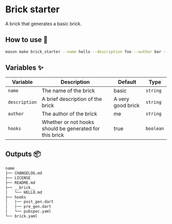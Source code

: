 # Brick starter

A brick that generates a basic brick.



## How to use 🚀

```sh
mason make brick_starter --name hello --description foo --author bar --hooks true
```



## Variables ✨

| Variable      | Description                      | Default           | Type     |
| ------------- | -------------------------------- | ----------------- | -------- |
| `name`        | The name of the brick            | basic             | `string` |
| `description` | A brief description of the brick | A very good brick | `string` |
| `author`      | The author of the brick          | me                | `string` |
| `hooks`      | Whether or not hooks should be generated for this brick | true                | `boolean` |



## Outputs 📦

```sh
name
├── CHANGELOG.md
├── LICENSE
├── README.md
├── __brick__
│   └── HELLO.md
├── hooks
│   |── post_gen.dart
│   |── pre_gen.dart
│   └── pubspec.yaml
└── brick.yaml
```

